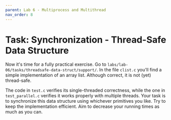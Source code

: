 ```yaml
---
parent: Lab 6 - Multiprocess and Multithread
nav_order: 8
---
```


# Task: Synchronization - Thread-Safe Data Structure

Now it's time for a fully practical exercise.
Go to `labs/lab-06/tasks/threadsafe-data-struct/support/`.
In the file `clist.c` you'll find a simple implementation of an array list.
Although correct, it is not (yet) thread-safe.

The code in `test.c` verifies its single-threaded correctness, while the one in `test_parallel.c` verifies it works properly with multiple threads.
Your task is to synchronize this data structure using whichever primitives you like.
Try to keep the implementation efficient.
Aim to decrease your running times as much as you can.
